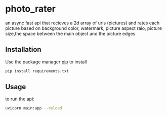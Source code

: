 # photo_rater
an async fast api that recieves a 2d array of urls (pictures) and rates each picture 
based on background color, watermark, picture aspect raio, picture size,the space between the main object and the picture edges

## Installation

Use the package manager [pip](https://pip.pypa.io/en/stable/) to install

```bash
pip install requirements.txt
```

## Usage
to run the api:

```bash
uvicorn main:app --reload
```
